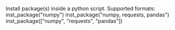 Install package(s) inside a python script.
Supported formats:
inst_package("numpy")
inst_package("numpy, requests, pandas")
inst_package(["numpy", "requests", "pandas"])